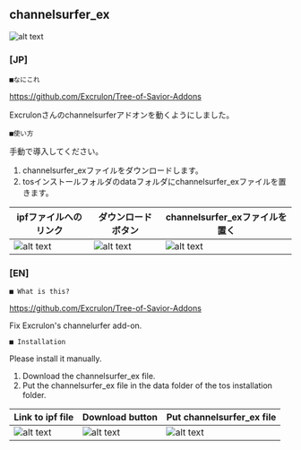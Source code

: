 channelsurfer_ex
--

![alt text](https://i.imgur.com/JKOn6gq.png "Screenshot")

### [JP]

	■なにこれ

https://github.com/Excrulon/Tree-of-Savior-Addons

Excrulonさんのchannelsurferアドオンを動くようにしました。  

	■使い方

手動で導入してください。  
1. channelsurfer_exファイルをダウンロードします。  
2. tosインストールフォルダのdataフォルダにchannelsurfer_exファイルを置きます。  

|ipfファイルへのリンク|ダウンロードボタン|channelsurfer_exファイルを置く|
|---|---|---|
|![alt text](https://i.imgur.com/t6uacn9.png "Screenshot")|![alt text](https://i.imgur.com/RiZjE7j.png "Screenshot")|![alt text](https://i.imgur.com/DllKYWy.png "Screenshot")


### [EN]

	■ What is this?

https://github.com/Excrulon/Tree-of-Savior-Addons

Fix Excrulon's channelurfer add-on.  

	■ Installation

Please install it manually.  
1. Download the channelsurfer_ex file.  
2. Put the channelsurfer_ex file in the data folder of the tos installation folder.  

|Link to ipf file|Download button|Put channelsurfer_ex file|
|---|---|---|
|![alt text](https://i.imgur.com/t6uacn9.png "Screenshot")|![alt text](https://i.imgur.com/RiZjE7j.png "Screenshot")|![alt text](https://i.imgur.com/DllKYWy.png "Screenshot")
